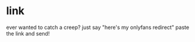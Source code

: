 # link
ever wanted to catch a creep? just say "here's my onlyfans redirect" paste the link and send!
